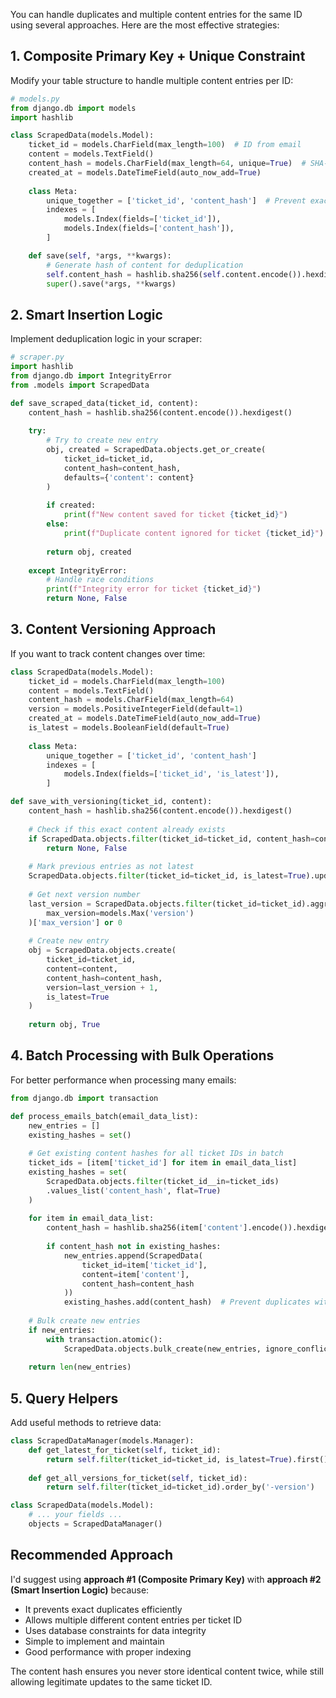 You can handle duplicates and multiple content entries for the same ID using several approaches. Here are the most effective strategies:

## 1. Composite Primary Key + Unique Constraint

Modify your table structure to handle multiple content entries per ID:

```python
# models.py
from django.db import models
import hashlib

class ScrapedData(models.Model):
    ticket_id = models.CharField(max_length=100)  # ID from email
    content = models.TextField()
    content_hash = models.CharField(max_length=64, unique=True)  # SHA-256 hash
    created_at = models.DateTimeField(auto_now_add=True)
    
    class Meta:
        unique_together = ['ticket_id', 'content_hash']  # Prevent exact duplicates
        indexes = [
            models.Index(fields=['ticket_id']),
            models.Index(fields=['content_hash']),
        ]

    def save(self, *args, **kwargs):
        # Generate hash of content for deduplication
        self.content_hash = hashlib.sha256(self.content.encode()).hexdigest()
        super().save(*args, **kwargs)
```

## 2. Smart Insertion Logic

Implement deduplication logic in your scraper:

```python
# scraper.py
import hashlib
from django.db import IntegrityError
from .models import ScrapedData

def save_scraped_data(ticket_id, content):
    content_hash = hashlib.sha256(content.encode()).hexdigest()
    
    try:
        # Try to create new entry
        obj, created = ScrapedData.objects.get_or_create(
            ticket_id=ticket_id,
            content_hash=content_hash,
            defaults={'content': content}
        )
        
        if created:
            print(f"New content saved for ticket {ticket_id}")
        else:
            print(f"Duplicate content ignored for ticket {ticket_id}")
            
        return obj, created
        
    except IntegrityError:
        # Handle race conditions
        print(f"Integrity error for ticket {ticket_id}")
        return None, False
```

## 3. Content Versioning Approach

If you want to track content changes over time:

```python
class ScrapedData(models.Model):
    ticket_id = models.CharField(max_length=100)
    content = models.TextField()
    content_hash = models.CharField(max_length=64)
    version = models.PositiveIntegerField(default=1)
    created_at = models.DateTimeField(auto_now_add=True)
    is_latest = models.BooleanField(default=True)
    
    class Meta:
        unique_together = ['ticket_id', 'content_hash']
        indexes = [
            models.Index(fields=['ticket_id', 'is_latest']),
        ]

def save_with_versioning(ticket_id, content):
    content_hash = hashlib.sha256(content.encode()).hexdigest()
    
    # Check if this exact content already exists
    if ScrapedData.objects.filter(ticket_id=ticket_id, content_hash=content_hash).exists():
        return None, False
    
    # Mark previous entries as not latest
    ScrapedData.objects.filter(ticket_id=ticket_id, is_latest=True).update(is_latest=False)
    
    # Get next version number
    last_version = ScrapedData.objects.filter(ticket_id=ticket_id).aggregate(
        max_version=models.Max('version')
    )['max_version'] or 0
    
    # Create new entry
    obj = ScrapedData.objects.create(
        ticket_id=ticket_id,
        content=content,
        content_hash=content_hash,
        version=last_version + 1,
        is_latest=True
    )
    
    return obj, True
```

## 4. Batch Processing with Bulk Operations

For better performance when processing many emails:

```python
from django.db import transaction

def process_emails_batch(email_data_list):
    new_entries = []
    existing_hashes = set()
    
    # Get existing content hashes for all ticket IDs in batch
    ticket_ids = [item['ticket_id'] for item in email_data_list]
    existing_hashes = set(
        ScrapedData.objects.filter(ticket_id__in=ticket_ids)
        .values_list('content_hash', flat=True)
    )
    
    for item in email_data_list:
        content_hash = hashlib.sha256(item['content'].encode()).hexdigest()
        
        if content_hash not in existing_hashes:
            new_entries.append(ScrapedData(
                ticket_id=item['ticket_id'],
                content=item['content'],
                content_hash=content_hash
            ))
            existing_hashes.add(content_hash)  # Prevent duplicates within batch
    
    # Bulk create new entries
    if new_entries:
        with transaction.atomic():
            ScrapedData.objects.bulk_create(new_entries, ignore_conflicts=True)
    
    return len(new_entries)
```

## 5. Query Helpers

Add useful methods to retrieve data:

```python
class ScrapedDataManager(models.Manager):
    def get_latest_for_ticket(self, ticket_id):
        return self.filter(ticket_id=ticket_id, is_latest=True).first()
    
    def get_all_versions_for_ticket(self, ticket_id):
        return self.filter(ticket_id=ticket_id).order_by('-version')

class ScrapedData(models.Model):
    # ... your fields ...
    objects = ScrapedDataManager()
```

## Recommended Approach

I'd suggest using **approach #1 (Composite Primary Key)** with **approach #2 (Smart Insertion Logic)** because:

- It prevents exact duplicates efficiently
- Allows multiple different content entries per ticket ID
- Uses database constraints for data integrity
- Simple to implement and maintain
- Good performance with proper indexing

The content hash ensures you never store identical content twice, while still allowing legitimate updates to the same ticket ID.

